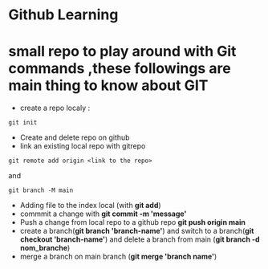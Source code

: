 # Github Learning 

# small repo to play around with Git commands ,these followings are main thing to know about GIT

- create a repo localy : 
```
git init
```
- Create and delete repo on github
- link an existing local repo with gitrepo
```
git remote add origin <link to the repo>
```
 and 
 ```
git branch -M main
```
- Adding file to the index local (with __git add__)
- commmit a change with __git commit -m 'message'__
- Push a change from local repo to a github repo __git push origin main__
- create a branch(__git branch 'branch-name'__) and switch to a branch(__git checkout 'branch-name'__) and delete a branch from main (__git branch -d nom_branche__) 
- merge a branch on main branch (__git merge 'branch name'__)
